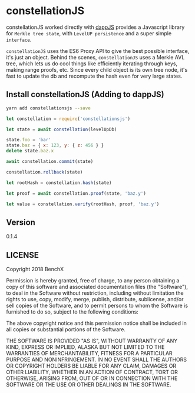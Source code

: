 # constellationJS

constellationJS worked directly with [dappJS](#https://github.com/benchlab/dappjs) provides a Javascript library for `Merkle tree state`, with `LevelUP persistence` and a super simple `interface`.

`constellationJS` uses the ES6 Proxy API to give the best possible interface, it's just an object. Behind the scenes, `constellationJS` uses a Merkle AVL tree, which lets us do cool things like efficiently iterating through keys, making range proofs, etc. Since every child object is its own tree node, it's fast to update the db and recompute the hash even for very large states.

## Install constellationJS (Adding to dappJS)

```bash
yarn add constellationsjs --save
```

```js
let constellation = require('constellationsjs')

let state = await constellation(levelUpDb)

state.foo = 'bar'
state.baz = { x: 123, y: { z: 456 } }
delete state.baz.x

await constellation.commit(state)

constellation.rollback(state)

let rootHash = constellation.hash(state)

let proof = await constellation.proof(state, 'baz.y')

let value = constellation.verify(rootHash, proof, 'baz.y')

```

## Version
0.1.4

## LICENSE
Copyright 2018 BenchX

Permission is hereby granted, free of charge, to any person obtaining a copy of this software and associated documentation files (the "Software"), to deal in the Software without restriction, including without limitation the rights to use, copy, modify, merge, publish, distribute, sublicense, and/or sell copies of the Software, and to permit persons to whom the Software is furnished to do so, subject to the following conditions:

The above copyright notice and this permission notice shall be included in all copies or substantial portions of the Software.

THE SOFTWARE IS PROVIDED "AS IS", WITHOUT WARRANTY OF ANY KIND, EXPRESS OR IMPLIED, ALASKA BUT NOT LIMITED TO THE WARRANTIES OF MERCHANTABILITY, FITNESS FOR A PARTICULAR PURPOSE AND NONINFRINGEMENT. IN NO EVENT SHALL THE AUTHORS OR COPYRIGHT HOLDERS BE LIABLE FOR ANY CLAIM, DAMAGES OR OTHER LIABILITY, WHETHER IN AN ACTION OF CONTRACT, TORT OR OTHERWISE, ARISING FROM, OUT OF OR IN CONNECTION WITH THE SOFTWARE OR THE USE OR OTHER DEALINGS IN THE SOFTWARE.
